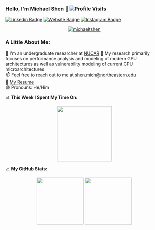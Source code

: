 ### Hello, I'm Michael Shen 👋 ![Profile Visits](https://visitor-badge.glitch.me/badge?page_id=michaeltshen.michaeltshen)
[![Linkedin Badge](https://img.shields.io/badge/-LinkedIn-0e76a8?style=flat-square&logo=Linkedin&logoColor=white)](https://linkedin.com/in/michael-t-shen)
[![Website Badge](https://img.shields.io/badge/Website-3b5998?style=flat-square&logo=google-chrome&logoColor=white)](https://michaeltshen.github.io)
[![Instagram Badge](https://img.shields.io/badge/-Instagram-e4405f?style=flat-square&logo=Instagram&logoColor=white)](https://www.instagram.com/michaeltshen/)

<p align="center"> <a align="center" href="https://github.com/ryo-ma/github-profile-trophy"><img align="center" src="https://github-profile-trophy.vercel.app/?username=michaeltshen&theme=dracula&margin-w=15&margin-h=15&column=7" alt="michaeltshen" /></a> </p>


### A Little About Me:
🔭 I'm an undergraduate researcher at [NUCAR](https://ece.northeastern.edu/groups/nucar/)
🌱  My research primarily focuses on performance analysis and modeling of modern GPU architectures as well as vulnerability modeling of current CPU microarchitectures </br>
📫 Feel free to reach out to me at shen.mich@northeastern.edu </br>
📝 [My Resume](https://michaeltshen.github.io/Files/MS_Resume.pdf?) </br>
😄 Pronouns: He/Him </br>

📊 **This Week I Spent My Time On:**
<p align="center">
<img height="175em" src="https://github-readme-stats.vercel.app/api/wakatime?username=michaeltshen&theme=dracula&hide_border=true" />
</p>

📈 **My GitHub Stats:**

<p align="center">
  <img height="150em" src="https://github-readme-stats.vercel.app/api?username=michaeltshen&show_icons=true&hide_border=true&&count_private=true&include_all_commits=true&theme=dracula" />
  <img height="150em" src="https://github-readme-stats.vercel.app/api/top-langs/?username=michaeltshen&exclude_repo=KNN-Image-Classification&show_icons=true&hide_border=true&layout=compact&langs_count=8&theme=dracula"/>
</p>
